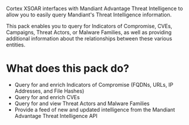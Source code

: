 Cortex XSOAR interfaces with Mandiant Advantage Threat Intelligence to allow you to easily query Mandiant's Threat
Intelligence information.

This pack enables you to query for Indicators of Compromise, CVEs, Campaigns, Threat Actors, or Malware Families, as well
as providing additional information about the relationships between these various entities.

# What does this pack do?

- Query for and enrich Indicators of Compromise (FQDNs, URLs, IP Addresses, and File Hashes)
- Query for and enrich CVEs
- Query for and view Threat Actors and Malware Families
- Provide a feed of new and updated intelligence from the Mandiant Advantage Threat Intelligence API
